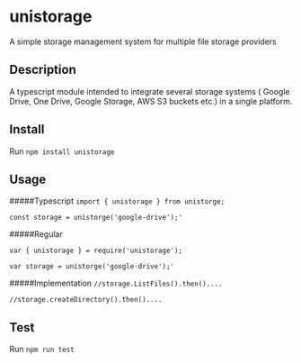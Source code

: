 # unistorage
A simple storage management system for multiple file storage providers

## Description
A typescript module intended to integrate several storage systems ( Google Drive, One Drive, Google Storage, AWS S3 buckets etc.) 
in a single platform.

## Install 
Run `npm install unistorage`

## Usage
#####Typescript
`import { unistorage } from unistorge;`

`const storage = unistorge('google-drive');'`

#####Regular

`var { unistorage } = require('unistorage');`

`var storage = unistorge('google-drive');'`

#####Implementation
`//storage.ListFiles().then()....`

`//storage.createDirectory().then()....`

## Test 

Run `npm run test`